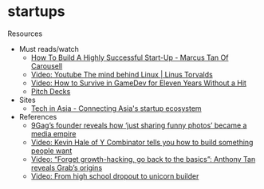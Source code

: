 # startups
Resources

- Must reads/watch
  - [How To Build A Highly Successful Start-Up - Marcus Tan Of Carousell](http://www.bllnr.sg/leadership/how-to-build-a-highly-successful-start-up-marcus-tan-of-carousell)
  - [Video: Youtube The mind behind Linux | Linus Torvalds](https://youtu.be/o8NPllzkFhE)  
  - [Video: How to Survive in GameDev for Eleven Years Without a Hit](https://youtu.be/JmwbYl6f11c)
  - [Pitch Decks](https://www.businessinsider.com/pitch-decks-that-helped-hot-startups-raise-millions-2019-4)
- Sites
  - [Tech in Asia - Connecting Asia's startup ecosystem](https://www.techinasia.com/)
- References
  - [9Gag’s founder reveals how ‘just sharing funny photos’ became a media empire](https://www.techinasia.com/9gags-founder-reveals-just-sharing-funny-photos-media-empire)
  - [Video: Kevin Hale of Y Combinator tells you how to build something people want](https://www.techinasia.com/kevil-hale-combinator-tells-build-people)
  - [Video: “Forget growth-hacking, go back to the basics”: Anthony Tan reveals Grab’s origins](https://www.techinasia.com/forget-growthhacking-basics-anthony-tan-reveals-grabs-origins)
  - [Video: From high school dropout to unicorn builder](https://www.techinasia.com/gogovan-founder-building-unicorn)

